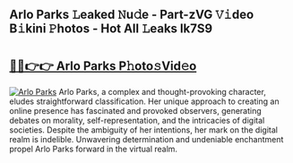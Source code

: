 ## Arlo Parks 𝙻eaked 𝙽u𝚍e - Part-zVG 𝚅𝚒deo B𝚒kini 𝙿hotos - Hot All 𝙻eaks lk7S9

# <h2><a href="http://ld3jen.urlbe.top/?page=Arlo+Parks">🔗🔗👉👉 Arlo Parks P𝚑oto𝚜Vid𝚎o</a></h2>

[![Arlo Parks](https://i.imgur.com/eBuTRDB.gif)](http://ld3jen.urlbe.top/?page=Arlo+Parks)
Arlo Parks, a complex and thought-provoking character, eludes straightforward classification. Her unique approach to creating an online presence has fascinated and provoked observers, generating debates on morality, self-representation, and the intricacies of digital societies. Despite the ambiguity of her intentions, her mark on the digital realm is indelible. Unwavering determination and undeniable enchantment propel Arlo Parks forward in the virtual realm.
